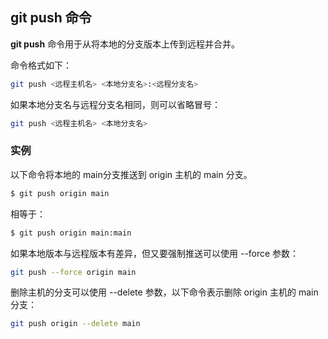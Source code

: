 ## git push 命令

**git push** 命令用于从将本地的分支版本上传到远程并合并。

命令格式如下：

```sh
git push <远程主机名> <本地分支名>:<远程分支名>
```

如果本地分支名与远程分支名相同，则可以省略冒号：

```sh
git push <远程主机名> <本地分支名>
```

### 实例

以下命令将本地的 main分支推送到 origin 主机的 main 分支。

```sh
$ git push origin main
```

相等于：

```sh
$ git push origin main:main
```

如果本地版本与远程版本有差异，但又要强制推送可以使用 --force 参数：

```sh
git push --force origin main
```

删除主机的分支可以使用 --delete 参数，以下命令表示删除 origin 主机的 main分支：

```sh
git push origin --delete main
```